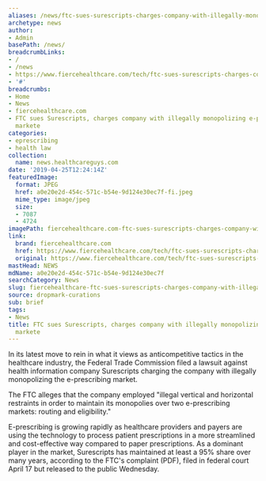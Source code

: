 ```yaml
---
aliases: /news/ftc-sues-surescripts-charges-company-with-illegally-monopolizing-e-prescribing-markete
archetype: news
author:
- Admin
basePath: /news/
breadcrumbLinks:
- /
- /news
- https://www.fiercehealthcare.com/tech/ftc-sues-surescripts-charges-company-illegally-monopolizing-e-prescribing-market
- '#'
breadcrumbs:
- Home
- News
- fiercehealthcare.com
- FTC sues Surescripts, charges company with illegally monopolizing e-prescribing
  markete
categories:
- eprescribing
- health law
collection:
  name: news.healthcareguys.com
date: '2019-04-25T12:24:14Z'
featuredImage:
  format: JPEG
  href: a0e20e2d-454c-571c-b54e-9d124e30ec7f-fi.jpeg
  mime_type: image/jpeg
  size:
  - 7087
  - 4724
imagePath: fiercehealthcare.com-ftc-sues-surescripts-charges-company-with-illegally-monopolizing-e-prescribing-markete
link:
  brand: fiercehealthcare.com
  href: https://www.fiercehealthcare.com/tech/ftc-sues-surescripts-charges-company-illegally-monopolizing-e-prescribing-market
  original: https://www.fiercehealthcare.com/tech/ftc-sues-surescripts-charges-company-illegally-monopolizing-e-prescribing-market
mastHead: NEWS
mdName: a0e20e2d-454c-571c-b54e-9d124e30ec7f
searchCategory: News
slug: fiercehealthcare-ftc-sues-surescripts-charges-company-with-illegally-monopolizing-e-prescribing-markete
source: dropmark-curations
sub: brief
tags:
- News
title: FTC sues Surescripts, charges company with illegally monopolizing e-prescribing
  markete
---
```


In its latest move to rein in what it views as anticompetitive tactics in the healthcare industry, the Federal Trade Commission filed a lawsuit against health information company Surescripts charging the company with illegally monopolizing the e-prescribing market.

The FTC alleges that the company employed "illegal vertical and horizontal restraints in order to maintain its monopolies over two e-prescribing markets: routing and eligibility."

E-prescribing is growing rapidly as healthcare providers and payers are using the technology to process patient prescriptions in a more streamlined and cost-effective way compared to paper prescriptions. As a dominant player in the market, Surescripts has maintained at least a 95% share over many years, according to the FTC's complaint (PDF), filed in federal court April 17 but released to the public Wednesday.